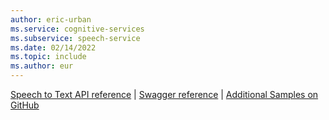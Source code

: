 ```yaml
---
author: eric-urban
ms.service: cognitive-services
ms.subservice: speech-service
ms.date: 02/14/2022
ms.topic: include
ms.author: eur
---
```


[Speech to Text API reference](https://eastus.dev.cognitive.microsoft.com/docs/services/speech-to-text-api-v3-0) | [Swagger reference](../../rest-speech-to-text.md) | [Additional Samples on GitHub](https://github.com/Azure-Samples/cognitive-services-quickstart-code)